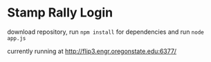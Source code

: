 # Stamp Rally Login

download repository, run `npm install` for dependencies and run `node app.js`

currently running at http://flip3.engr.oregonstate.edu:6377/
